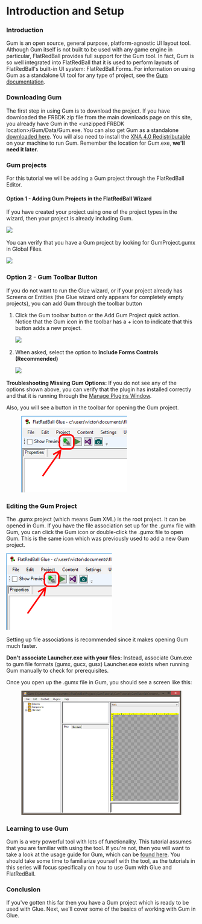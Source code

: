 # Introduction and Setup

### Introduction

Gum is an open source, general purpose, platform-agnostic UI layout tool. Although Gum itself is not built to be used with any game engine in particular, FlatRedBall provides full support for the Gum tool. In fact, Gum is so well integrated into FlatRedBall that it is used to perform layouts of FlatRedBall's built-in UI system: FlatRedBall.Forms. For information on using Gum as a standalone UI tool for any type of project, see the [Gum documentation](https://docs.flatredball.com/gum).

### Downloading Gum

The first step in using Gum is to download the project. If you have downloaded the FRBDK.zip file from the main downloads page on this site, you already have Gum in the \<unzipped FRBDK location>/Gum/Data/Gum.exe. You can also get Gum as a standalone [downloaded here](https://files.flatredball.com/content/Tools/Gum/Gum.zip). You will also need to install the [XNA 4.0 Redistributable](https://www.microsoft.com/en-us/download/details.aspx?id=20914) on your machine to run Gum. Remember the location for Gum.exe, **we'll need it later.**

### Gum projects

For this tutorial we will be adding a Gum project through the FlatRedBall Editor.

#### Option 1 - Adding Gum Projects in the FlatRedBall Wizard

If you have created your project using one of the project types in the wizard, then your project is already including Gum.

![](../../media/2023-01-img\_63bf79f7b197b.png)

You can verify that you have a Gum project by looking for GumProject.gumx in Global Files.

![](../../media/2023-01-img\_63bf7a5903f2d.png)

### Option 2 - Gum Toolbar Button

If you do not want to run the Glue wizard, or if your project already has Screens or Entities (the Glue wizard only appears for completely empty projects), you can add Gum through the toolbar button

1.  Click the Gum toolbar button or the Add Gum Project quick action. Notice that the Gum icon in the toolbar has a + icon to indicate that this button adds a new project.

    ![](../../media/2023-01-img\_63bf7ababc300.png)
2.  When asked, select the option to **Include Forms Controls (Recommended)**

    ![](../../media/2021-03-img\_604417b7e19a7.png)

**Troubleshooting Missing Gum Options:** If you do not see any of the options shown above, you can verify that the plugin has installed correctly and that it is running through the [Manage Plugins Window](../../glue-reference/menu/plugins-2/glue-reference-menu-plugins-manage-plugin.md).

Also, you will see a button in the toolbar for opening the Gum project.

<figure><img src="../../media/2019-03-img_5c78b2870eb69.png" alt=""><figcaption></figcaption></figure>

### Editing the Gum Project

The .gumx project (which means Gum XML) is the root project. It can be opened in Gum. If you have the file association set up for the .gumx file with Gum, you can click the Gum icon or double-click the .gumx file to open Gum. This is the same icon which was previously used to add a new Gum project.

![](../../media/2019-03-img\_5c78b2870eb69.png)

Setting up file associations is recommended since it makes opening Gum much faster.

**Don't associate Launcher.exe with your files:** Instead, associate Gum.exe to gum file formats (gumx, gucx, gusx) Launcher.exe exists when running Gum manually to check for prerequisites.

Once you open up the .gumx file in Gum, you should see a screen like this:

<figure><img src="../../media/migrated_media-EmptyGum.PNG" alt=""><figcaption></figcaption></figure>

### Learning to use Gum

Gum is a very powerful tool with lots of functionality. This tutorial assumes that you are familiar with using the tool. If you're not, then you will want to take a look at the usage guide for Gum, which can be [found here](https://flatredball.gitbook.io/gum/). You should take some time to familiarize yourself with the tool, as the tutorials in this series will focus specifically on how to use Gum with Glue and FlatRedBall.

### Conclusion

If you've gotten this far then you have a Gum project which is ready to be used with Glue. Next, we'll cover some of the basics of working with Gum in Glue.
